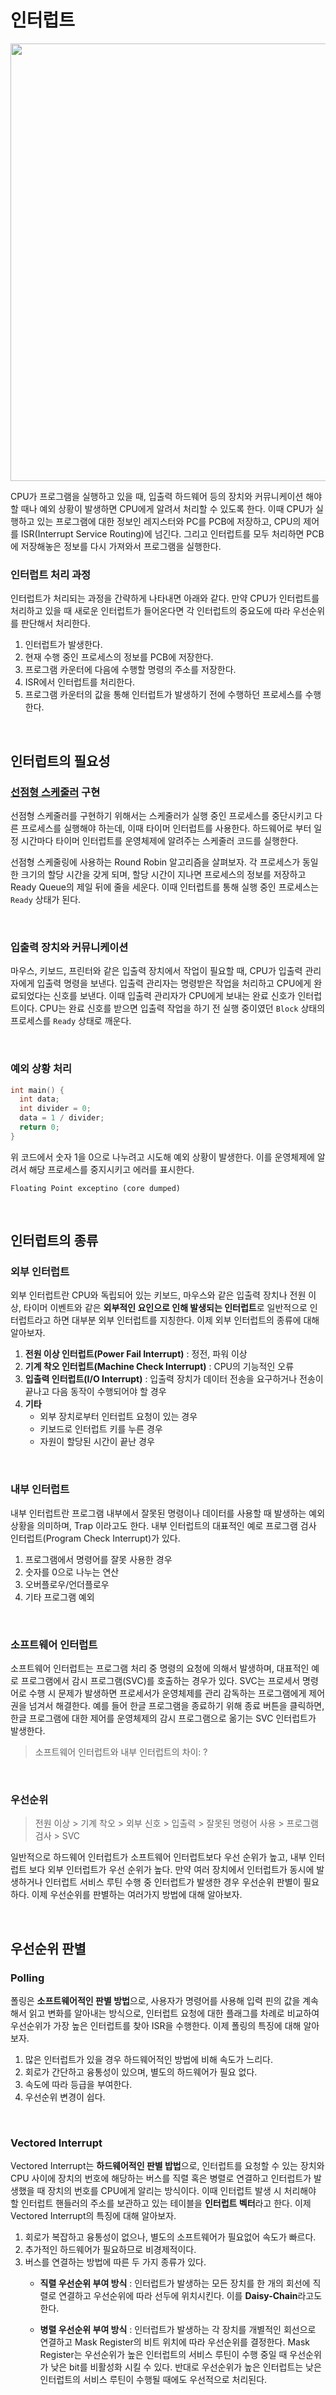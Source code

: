 # 인터럽트

<p align="center">
<img src="https://user-images.githubusercontent.com/61190690/171364561-86127caa-20db-425c-a74d-99e0cfbe9ae8.png" width="700">
</p>

CPU가 프로그램을 실행하고 있을 때, 입출력 하드웨어 등의 장치와 커뮤니케이션 해야할 때나 예외 상황이 발생하면 CPU에게 알려서 처리할 수 있도록 한다. 이때 CPU가 실행하고 있는 프로그램에 대한 정보인 레지스터와 PC를 PCB에 저장하고, CPU의 제어를 ISR(Interrupt Service Routing)에 넘긴다. 그리고 인터럽트를 모두 처리하면 PCB에 저장해놓은 정보를 다시 가져와서 프로그램을 실행한다. 

### 인터럽트 처리 과정

인터럽트가 처리되는 과정을 간략하게 나타내면 아래와 같다. 만약 CPU가 인터럽트를 처리하고 있을 때 새로운 인터럽트가 들어온다면 각 인터럽트의 중요도에 따라 우선순위를 판단해서 처리한다.

1. 인터럽트가 발생한다.
2. 현재 수행 중인 프로세스의 정보를 PCB에 저장한다.
3. 프로그램 카운터에 다음에 수행할 명령의 주소를 저장한다.
4. ISR에서 인터럽트를 처리한다.
5. 프로그램 카운터의 값을 통해 인터럽트가 발생하기 전에 수행하던 프로세스를 수행한다.

&nbsp;
## 인터럽트의 필요성

### [선점형 스케줄러](./scheduler.md/#선점-스케줄링) 구현

선점형 스케줄러를 구현하기 위해서는 스케줄러가 실행 중인 프로세스를 중단시키고 다른 프로세스를 실행해야 하는데, 이때 타이머 인터럽트를 사용한다. 하드웨어로 부터 일정 시간마다 타이머 인터럽트를 운영체제에 알려주는 스케줄러 코드를 실행한다.

선점형 스케줄링에 사용하는 Round Robin 알고리즘을 살펴보자. 각 프로세스가 동일한 크기의 할당 시간을 갖게 되며, 할당 시간이 지나면 프로세스의 정보를 저장하고 Ready Queue의 제일 뒤에 줄을 세운다. 이때 인터럽트를 통해 실행 중인 프로세스는 `Ready` 상태가 된다.

&nbsp;
### 입출력 장치와 커뮤니케이션

마우스, 키보드, 프린터와 같은 입출력 장치에서 작업이 필요할 때, CPU가 입출력 관리자에게 입출력 명령을 보낸다. 입출력 관리자는 명령받은 작업을 처리하고 CPU에게 완료되었다는 신호를 보낸다. 이때 입출력 관리자가 CPU에게 보내는 완료 신호가 인터럽트이다. CPU는 완료 신호를 받으면 입출력 작업을 하기 전 실행 중이였던 `Block` 상태의 프로세스를 `Ready` 상태로 깨운다.

&nbsp;
### 예외 상황 처리

```c
int main() {
  int data;
  int divider = 0;
  data = 1 / divider;
  return 0;
}
```

위 코드에서 숫자 1을 0으로 나누려고 시도해 예외 상황이 발생한다. 이를 운영체제에 알려서 해당 프로세스를 중지시키고 에러를 표시한다.

```
Floating Point exceptino (core dumped)
```

&nbsp;
## 인터럽트의 종류

### 외부 인터럽트

외부 인터럽트란 CPU와 독립되어 있는 키보드, 마우스와 같은 입출력 장치나 전원 이상, 타이머 이벤트와 같은 **외부적인 요인으로 인해 발생되는 인터럽트**로 일반적으로 인터럽트라고 하면 대부분 외부 인터럽트를 지칭한다. 이제 외부 인터럽트의 종류에 대해 알아보자.

1. **전원 이상 인터럽트(Power Fail Interrupt)** : 정전, 파워 이상
2. **기계 착오 인터럽트(Machine Check Interrupt)** : CPU의 기능적인 오류
3. **입출력 인터럽트(I/O Interrupt)** : 입출력 장치가 데이터 전송을 요구하거나 전송이 끝나고 다음 동작이 수행되어야 할 경우
4. **기타**
    - 외부 장치로부터 인터럽트 요청이 있는 경우
    - 키보드로 인터럽트 키를 누른 경우
    - 자원이 할당된 시간이 끝난 경우

&nbsp;
### 내부 인터럽트

내부 인터럽트란 프로그램 내부에서 잘못된 명령이나 데이터를 사용할 때 발생하는 예외 상황을 의미하며, Trap 이라고도 한다. 내부 인터럽트의 대표적인 예로 프로그램 검사 인터럽트(Program Check Interrupt)가 있다.

1. 프로그램에서 명령어를 잘못 사용한 경우
2. 숫자를 0으로 나누는 연산
3. 오버플로우/언더플로우
4. 기타 프로그램 예외

&nbsp;
### 소프트웨어 인터럽트

소프트웨어 인터럽트는 프로그램 처리 중 명령의 요청에 의해서 발생하며, 대표적인 예로 프로그램에서 감시 프로그램(SVC)를 호출하는 경우가 있다. SVC는 프로세서 명령어로 수행 시 문제가 발생하면 프로세서가 운영체제를 관리 감독하는 프로그램에게 제어권을 넘겨서 해결한다. 예를 들어 한글 프로그램을 종료하기 위해 종료 버튼을 클릭하면, 한글 프로그램에 대한 제어를 운영체제의 감시 프로그램으로 옮기는 SVC 인터럽트가 발생한다.

> 소프트웨어 인터럽트와 내부 인터럽트의 차이: ?

&nbsp;

### 우선순위

> 전원 이상 > 기계 착오 > 외부 신호 > 입출력 > 잘못된 명령어 사용 > 프로그램 검사 > SVC

일반적으로 하드웨어 인터럽트가 소프트웨어 인터럽트보다 우선 순위가 높고, 내부 인터럽트 보다 외부 인터럽트가 우선 순위가 높다. 만약 여러 장치에서 인터럽트가 동시에 발생하거나 인터럽트 서비스 루틴 수행 중 인터럽트가 발생한 경우 우선순위 판별이 필요하다. 이제 우선순위를 판별하는 여러가지 방법에 대해 알아보자.

&nbsp;
## 우선순위 판별

### Polling

폴링은 **소프트웨어적인 판별 방법**으로, 사용자가 명령어를 사용해 입력 핀의 값을 계속해서 읽고 변화를 알아내는 방식으로, 인터럽트 요청에 대한 플래그를 차례로 비교하여 우선순위가 가장 높은 인터럽트를 찾아 ISR을 수행한다. 이제 폴링의 특징에 대해 알아보자.

1. 많은 인터럽트가 있을 경우 하드웨어적인 방법에 비해 속도가 느리다.
2. 회로가 간단하고 융통성이 있으며, 별도의 하드웨어가 필요 없다.
3. 속도에 따라 등급을 부여한다.
4. 우선순위 변경이 쉽다.

&nbsp;
### Vectored Interrupt

Vectored Interrupt는 **하드웨어적인 판별 밥법**으로, 인터럽트를 요청할 수 있는 장치와 CPU 사이에 장치의 번호에 해당하는 버스를 직렬 혹은 병렬로 연결하고 인터럽트가 발생했을 때 장치의 번호를 CPU에게 알리는 방식이다. 이때 인터럽트 발생 시 처리해야 할 인터럽트 핸들러의 주소를 보관하고 있는 테이블을 **인터럽트 벡터**라고 한다. 이제 Vectored Interrupt의 특징에 대해 알아보자.

1. 회로가 복잡하고 융통성이 없으나, 별도의 소프트웨어가 필요없어 속도가 빠르다.
2. 추가적인 하드웨어가 필요하므로 비경제적이다.
3. 버스를 연결하는 방법에 따른 두 가지 종류가 있다.
    - **직렬 우선순위 부여 방식** : 인터럽트가 발생하는 모든 장치를 한 개의 회선에 직렬로 연결하고 우선순위에 따라 선두에 위치시킨다. 이를 **Daisy-Chain**라고도 한다.

    - **병렬 우선순위 부여 방식** : 인터럽트가 발생하는 각 장치를 개별적인 회선으로 연결하고 Mask Register의 비트 위치에 따라 우선순위를 결정한다. Mask Register는 우선순위가 높은 인터럽트의 서비스 루틴이 수행 중일 때 우선순위가 낮은 bit를 비활성화 시킬 수 있다. 반대로 우선순위가 높은 인터럽트는 낮은 인터럽트의 서비스 루틴이 수행될 때에도 우선적으로 처리된다.

